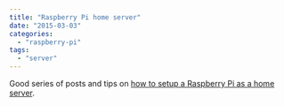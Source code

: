 ```yaml
---
title: "Raspberry Pi home server"
date: "2015-03-03"
categories: 
  - "raspberry-pi"
tags: 
  - "server"
---
```


Good series of posts and tips on [how to setup a Raspberry Pi as a home server](https://melgrubb.wordpress.com/2014/08/01/raspberry-pi-home-server-index/).
